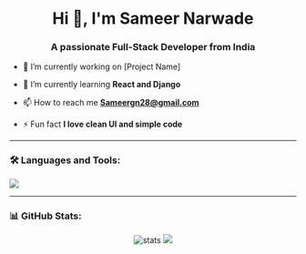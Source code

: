 <h1 align="center">Hi 👋, I'm Sameer Narwade</h1>
<h3 align="center">A passionate Full-Stack Developer from India</h3>

- 🔭 I’m currently working on [Project Name]

- 🌱 I’m currently learning **React and Django**

- 📫 How to reach me **Sameergn28@gmail.com**

- ⚡ Fun fact **I love clean UI and simple code**

---

### 🛠️ Languages and Tools:
<p>
  <img src="https://skillicons.dev/icons?i=html,css,js,bootstrap,git,github,vscode,react,nodejs" />
</p>

---

### 📊 GitHub Stats:
<p align="center">
  <img src="https://github-readme-stats.vercel.app/api?username=Sameer200309&show_icons=true&theme=radical" alt="stats" />
  <img src="https://github-readme-stats.vercel.app/api/top-langs/?username=Sameer200309&layout=compact&theme=radical" />
</p>
